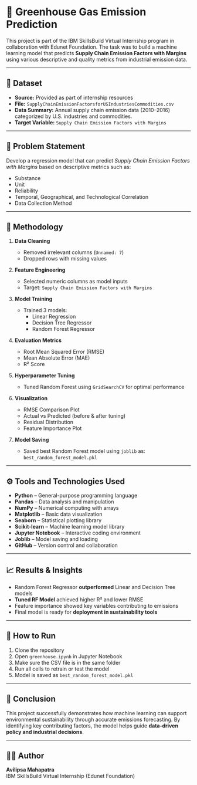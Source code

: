 # 🌱 Greenhouse Gas Emission Prediction 

This project is part of the IBM SkillsBuild Virtual Internship program in collaboration with Edunet Foundation. The task was to build a machine learning model that predicts **Supply Chain Emission Factors with Margins** using various descriptive and quality metrics from industrial emission data.

---

## 📁 Dataset

- **Source:** Provided as part of internship resources
- **File:** `SupplyChainEmissionFactorsforUSIndustriesCommodities.csv`
- **Data Summary:** Annual supply chain emission data (2010–2016) categorized by U.S. industries and commodities.
- **Target Variable:** `Supply Chain Emission Factors with Margins`

---

## 🎯 Problem Statement

Develop a regression model that can predict *Supply Chain Emission Factors with Margins* based on descriptive metrics such as:
- Substance
- Unit
- Reliability
- Temporal, Geographical, and Technological Correlation
- Data Collection Method

---

## 🧪 Methodology

1. **Data Cleaning**  
   - Removed irrelevant columns (`Unnamed: 7`)  
   - Dropped rows with missing values

2. **Feature Engineering**  
   - Selected numeric columns as model inputs  
   - Target: `Supply Chain Emission Factors with Margins`

3. **Model Training**  
   - Trained 3 models:  
     - Linear Regression  
     - Decision Tree Regressor  
     - Random Forest Regressor  

4. **Evaluation Metrics**  
   - Root Mean Squared Error (RMSE)  
   - Mean Absolute Error (MAE)  
   - R² Score

5. **Hyperparameter Tuning**  
   - Tuned Random Forest using `GridSearchCV` for optimal performance

6. **Visualization**  
   - RMSE Comparison Plot  
   - Actual vs Predicted (before & after tuning)  
   - Residual Distribution  
   - Feature Importance Plot

7. **Model Saving**  
   - Saved best Random Forest model using `joblib` as:  
     `best_random_forest_model.pkl`

---

## ⚙️ Tools and Technologies Used

- **Python** – General-purpose programming language  
- **Pandas** – Data analysis and manipulation  
- **NumPy** – Numerical computing with arrays  
- **Matplotlib** – Basic data visualization  
- **Seaborn** – Statistical plotting library  
- **Scikit-learn** – Machine learning model library  
- **Jupyter Notebook** – Interactive coding environment  
- **Joblib** – Model saving and loading  
- **GitHub** – Version control and collaboration

---

## 📈 Results & Insights

- Random Forest Regressor **outperformed** Linear and Decision Tree models
- **Tuned RF Model** achieved higher R² and lower RMSE
- Feature importance showed key variables contributing to emissions
- Final model is ready for **deployment in sustainability tools**

---

## 💾 How to Run

1. Clone the repository  
2. Open `greenhouse.ipynb` in Jupyter Notebook  
3. Make sure the CSV file is in the same folder  
4. Run all cells to retrain or test the model  
5. Model is saved as `best_random_forest_model.pkl`

---

## 🏁 Conclusion

This project successfully demonstrates how machine learning can support environmental sustainability through accurate emissions forecasting. By identifying key contributing factors, the model helps guide **data-driven policy and industrial decisions**.

---

## 👩‍💻 Author

**Avilipsa Mahapatra**  
IBM SkillsBuild Virtual Internship (Edunet Foundation)

